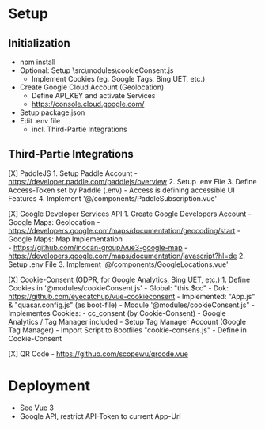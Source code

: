 # Setup
## Initialization
 - npm install
 - Optional: Setup \src\modules\cookieConsent.js
     - Implement Cookies (eg. Google Tags, Bing UET, etc.)
 - Create Google Cloud Account (Geolocation)
    - Define API_KEY and activate Services
    - https://console.cloud.google.com/
 - Setup package.json
 - Edit .env file
    - incl. Third-Partie Integrations

## Third-Partie Integrations
[X] PaddleJS
    1. Setup Paddle Account
        - https://developer.paddle.com/paddlejs/overview
    2. Setup .env File
    3. Define Access-Token set by Paddle (.env)
        - Access is defining accessible UI Features
    4. Implement '@/components/PaddleSubscription.vue'

[X] Google Developer Services API
    1. Create Google Developers Account
        - Google Maps: Geolocation
            - https://developers.google.com/maps/documentation/geocoding/start 
        - Google Maps: Map Implementation    
            - https://github.com/inocan-group/vue3-google-map
            - https://developers.google.com/maps/documentation/javascript?hl=de
    2. Setup .env File
    3. Implement '@/components/GoogleLocations.vue' 
        
[X] Cookie-Consent (GDPR, for Google Analytics, Bing UET, etc.)
    1. Define Cookies in '@modules/cookieConsent.js'
        - Global: "this.$cc"
        - Dok: https://github.com/eyecatchup/vue-cookieconsent
        - Implemented: "App.js" & "quasar.config.js" (as boot-file)
        - Module '@modules/cookieConsent.js"
        - Implementes Cookies: 
            - cc_consent (by Cookie-Consent)
            - Google Analytics / Tag Manager included
                - Setup Tag Manager Account (Google Tag Manager)
                - Import Script to Bootfiles "cookie-consens.js"
                - Define in Cookie-Consent

[X] QR Code
    - https://github.com/scopewu/qrcode.vue

# Deployment
 - See Vue 3
 - Google API, restrict API-Token to current App-Url
